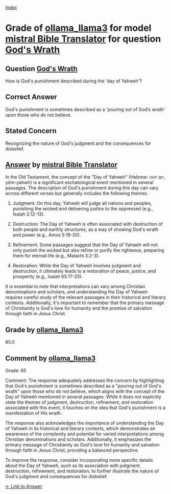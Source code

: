 
[Index](../../../../index.md)
# Grade of [ollama_llama3](../../../grading_models/ollama_llama3.md) for model [mistral Bible Translator](../../../answering_models/mistral_Bible_Translator.md) for question [God's Wrath](../../../questions/God_s_Wrath.md)

## Question [God's Wrath](../../../questions/God_s_Wrath.md)
How is God's punishment described during the 'day of Yahweh'?

## Correct Answer
God's punishment is sometimes described as a 'pouring out of God’s wrath' upon those who do not believe.

## Stated Concern
Recognizing the nature of God's judgment and the consequences for disbelief.

## [Answer](../God_s_Wrath.md) by [mistral Bible Translator](../../../answering_models/mistral_Bible_Translator.md)
 In the Old Testament, the concept of the "Day of Yahweh" (Hebrew: יום יהוה, yôm-yəhwh) is a significant eschatological event mentioned in several passages. The description of God's punishment during this day can vary across different verses but generally includes the following themes:

1. Judgment: On this day, Yahweh will judge all nations and peoples, punishing the wicked and delivering justice to the oppressed (e.g., Isaiah 2:12-13).

2. Destruction: The Day of Yahweh is often associated with destruction of both people and earthly structures, as a way of showing God's wrath and power (e.g., Amos 5:18-20).

3. Refinement: Some passages suggest that the Day of Yahweh will not only punish the wicked but also refine or purify the righteous, preparing them for eternal life (e.g., Malachi 3:2-3).

4. Restoration: While the Day of Yahweh involves judgment and destruction, it ultimately leads to a restoration of peace, justice, and prosperity (e.g., Isaiah 65:17-25).

It is essential to note that interpretations can vary among Christian denominations and scholars, and understanding the Day of Yahweh requires careful study of the relevant passages in their historical and literary contexts. Additionally, it's important to remember that the primary message of Christianity is God's love for humanity and the promise of salvation through faith in Jesus Christ.

## Grade by [ollama_llama3](../../../grading_models/ollama_llama3.md)
85.0

## Comment by [ollama_llama3](../../../grading_models/ollama_llama3.md)
Grade: 85

Comment: The response adequately addresses the concern by highlighting that God's punishment is sometimes described as a "pouring out of God's wrath" upon those who do not believe, which aligns with the concept of the Day of Yahweh mentioned in several passages. While it does not explicitly state the themes of judgment, destruction, refinement, and restoration associated with this event, it touches on the idea that God's punishment is a manifestation of His wrath.

The response also acknowledges the importance of understanding the Day of Yahweh in its historical and literary contexts, which demonstrates an awareness of the complexity and potential for varied interpretations among Christian denominations and scholars. Additionally, it emphasizes the primary message of Christianity as God's love for humanity and salvation through faith in Jesus Christ, providing a balanced perspective.

To improve the response, consider incorporating more specific details about the Day of Yahweh, such as its association with judgment, destruction, refinement, and restoration, to further illustrate the nature of God's judgment and consequences for disbelief.

[&lt;- Link to Answer](../God_s_Wrath.md)
